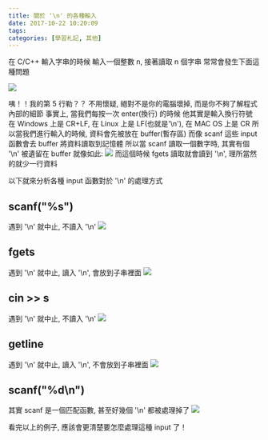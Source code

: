 ```yaml
---
title: 關於 '\n' 的各種輸入
date: 2017-10-22 10:20:09
tags:
categories: [學習札記, 其他]
---
```


在 C/C++ 輸入字串的時候
輸入一個整數 n, 接著讀取 n 個字串
常常會發生下面這種問題

![](https://i.imgur.com/YWgrdh9.png)

咦！！我的第 5 行勒？？
不用懷疑, 絕對不是你的電腦壞掉, 而是你不夠了解程式內部的細節
事實上, 當我們每按一次 enter(換行) 的時候
他其實是輸入換行符號
在 Windows 上是 CR+LF, 在 Linux 上是 LF(也就是'\n'), 在 MAC OS 上是 CR
所以當我們進行輸入的時候, 資料會先被放在 buffer(暫存區)
而像 scanf 這些 input 函數會去 buffer 將資料讀取到記憶體
所以當 scanf 讀取一個數字時, 其實有個 '\n' 被遺留在 buffer
就像如此:
![](https://i.imgur.com/DlGHGYr.png)
而這個時候 fgets 讀取就會讀到 '\n', 理所當然的就少一行資料

以下就來分析各種 input 函數對於 '\n' 的處理方式

## scanf("%s")
遇到 '\n' 就中止, 不讀入 '\n'
![](https://i.imgur.com/d8WiCBJ.png)

## fgets
遇到 '\n' 就中止, 讀入 '\n', 會放到子串裡面
![](https://i.imgur.com/wJ12zwD.png)

## cin >> s
遇到 '\n' 就中止, 不讀入 '\n'
![](https://i.imgur.com/04j5HSA.png)

## getline
遇到 '\n' 就中止, 讀入 '\n', 不會放到子串裡面
![](https://i.imgur.com/2oFKXHD.png)

## scanf("%d\n")
其實 scanf 是一個匹配函數, 甚至好幾個 '\n' 都被處理掉了
![](https://i.imgur.com/UJxN1M2.png)

看完以上的例子, 應該會更清楚要怎麼處理這種 input 了！